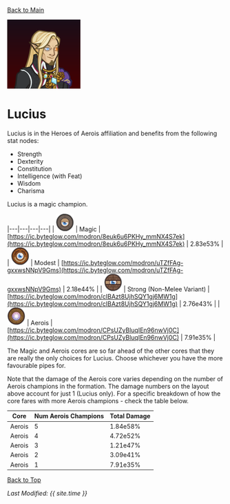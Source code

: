 [Back to Main](index.md)

![Lucius Portrait](images/portraits/lucius.png)

# Lucius

Lucius is in the Heroes of Aerois affiliation and benefits from the following stat nodes:

* Strength
* Dexterity
* Constitution
* Intelligence (with Feat)
* Wisdom
* Charisma

Lucius is a magic champion.

|---|---|---|---|
| ![Magic Core](images/core_4_magic.png) | Magic | [https://ic.byteglow.com/modron/8euk6u6PKHy_mmNX4S7ek](https://ic.byteglow.com/modron/8euk6u6PKHy_mmNX4S7ek) | 2.83e53% |
| ![Modest Core](images/core_1_modest.png) | Modest | [https://ic.byteglow.com/modron/uTZfFAg-gxxwsNNpV9Gms](https://ic.byteglow.com/modron/uTZfFAg-gxxwsNNpV9Gms) | 2.18e44% |
| ![Strong Core](images/core_2_strong.png) | Strong (Non-Melee Variant) | [https://ic.byteglow.com/modron/cIBAzt8UjhSQY1gj6MW1g](https://ic.byteglow.com/modron/cIBAzt8UjhSQY1gj6MW1g) | 2.76e43% |
| ![Aerois Core](images/core_5_aerois.png) | Aerois | [https://ic.byteglow.com/modron/CPsUZyBluqIEn96nwVj0C](https://ic.byteglow.com/modron/CPsUZyBluqIEn96nwVj0C) | 7.91e35% |

The Magic and Aerois cores are so far ahead of the other cores that they are really the only choices for Lucius. Choose whichever you have the more favourable pipes for.

Note that the damage of the Aerois core varies depending on the number of Aerois champions in the formation. The damage numbers on the layout above account for just 1 (Lucius only). For a specific breakdown of how the core fares with more Aerois champions - check the table below.


| Core | Num Aerois Champions | Total Damage |
|---|---|---|
| Aerois | 5 | 1.84e58% |
| Aerois | 4 | 4.72e52% |
| Aerois | 3 | 1.21e47% |
| Aerois | 2 | 3.09e41% |
| Aerois | 1 | 7.91e35% |

[Back to Top](#top)

*Last Modified: {{ site.time }}*